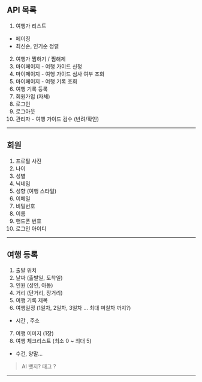 ## API 목록
1. 여행가 리스트
- 페이징
- 최신순, 인기순 정렬
2. 여행가 찜하기 / 찜해제
3. 마이페이지 - 여행 가이드 신청
4. 마이페이지 - 여행 가이드 심사 여부 조회
5. 마이페이지 - 여행 기록 조회
6. 여행 기록 등록
7. 회원가입 (자체)
8. 로그인
9. 로그아웃
10. 관리자 - 여행 가이드 검수 (반려/확인)

------------------------------------------------------------------------------------
## 회원
1. 프로필 사진
2. 나이
3. 성별
4. 닉네임
5. 성향 (여행 스타일)
6. 이메일
7. 비밀번호
8. 이름
9. 핸드폰 번호
10. 로그인 아이디
------------------------------------------------------------------------------------

## 여행 등록
1. 출발 위치
2. 날짜 (출발일, 도착일)
3. 인원 (성인, 아동)
4. 거리 (단거리, 장거리)
5. 여행 기록 제목
6. 여행일정 (1일차, 2일차, 3일차 ... 최대 며칠차 까지?)
* 시간 , 주소
7. 여행 이미지 (1장)
8. 여행 체크리스트 (최소 0 ~ 최대 5)
* 수건, 양말...

> AI 뱃지? 태그 ?
------------------------------------------------------------------------------------